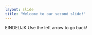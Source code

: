 ```yaml
---
layout: slide
title: "Welcome to our second slide!"
---
```

EINDELIJK
Use the left arrow to go back!
